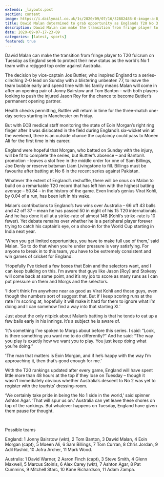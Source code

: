 ```yaml
---
extends: _layouts.post
section: content
image: https://i.dailymail.co.uk/1s/2020/09/07/16/32882488-0-image-a-8_1599494341048.jpg 
title: Dawid Malan determined to grab opportunity as Englands T20 No 3 in final game of Australia series 
description: Dawid Malan can make the transition from fringe player to T20 fulcrum on Tuesday as England seek to protect their new status as the worlds No 1 team with a rejigged top order against Australia. 
date: 2020-09-07-17-23-09 
categories: [latest, sports] 
featured: true 
--- 
```

Dawid Malan can make the transition from fringe player to T20 fulcrum on Tuesday as England seek to protect their new status as the world’s No 1 team with a rejigged top order against Australia.

The decision by vice-captain Jos Buttler, who inspired England to a series-clinching 2-0 lead on Sunday with a blistering unbeaten 77, to leave the team bubble early and spend time with his family means Malan will come in after an opening pair of Jonny Bairstow and Tom Banton – with both players looking to push the injured Jason Roy for the chance to become Buttler’s permanent opening partner.

Health checks permitting, Buttler will return in time for the three-match one-day series starting in Manchester on Friday.



But with ECB medical staff monitoring the state of Eoin Morgan’s right ring finger after it was dislocated in the field during England’s six-wicket win at the weekend, there is an outside chance the captaincy could pass to Moeen Ali for the first time in his career.

England were hopeful that Morgan, who batted on Sunday with the injury, will be fit to complete the series, but Buttler’s absence – and Banton’s promotion – leaves a slot free in the middle order for one of Sam Billings, Joe Denly or reserve batsman Liam Livingstone to fill. Billings must be favourite after batting at No 6 in the recent series against Pakistan.



Whatever the extent of England’s reshuffle, there will be onus on Malan to build on a remarkable T20 record that has left him with the highest batting average – 50.84 – in the history of the game. Even India’s genius Virat Kohli, by 0.04 of a run, has been left in his wake.

Malan’s contributions to England’s two wins over Australia – 66 off 43 balls and 42 off 37 – mean he has passed 50 in eight of his 15 T20 internationals. And he has done it all at a strike-rate of almost 148 (Kohli’s strike-rate is 10 fewer). Yet debate remains over whether he is a peripheral player forever trying to catch his captain’s eye, or a shoo-in for the World Cup starting in India next year.

‘When you get limited opportunities, you have to make full use of them,’ said Malan. ‘So to do that when you’re under pressure is very satisfying. For anyone to break in to this team, you have to be extremely consistent and win games of cricket for England.

‘Hopefully I’ve ticked a few boxes that Eoin and the selectors want, and I can keep building on this. I’m aware that guys like Jason [Roy] and Stokesy will come back at some point, and it’s my job to score as many runs as I can put pressure on them and Morgs and the selectors.



‘I don’t think I’m anywhere near as good as Virat Kohli and those guys, even though the numbers sort of suggest that. But if I keep scoring runs at the rate I’m scoring at, hopefully it will make it hard for them to ignore what I’m doing and I can somehow find a way into that starting XI.’

Just about the only nitpick about Malan’s batting is that he tends to eat up a few balls early in his innings. It’s a subject he is aware of.

‘It’s something I’ve spoken to Morgs about before this series. I said: “Look, is there something you want me to do differently?” And he said: “The way you play is exactly how we want you to play. You just keep doing what you’re doing.”

'The man that matters is Eoin Morgan, and if he’s happy with the way I’m approaching it, then that’s good enough for me.’



With the T20 rankings updated after every game, England will have spent little more than 48 hours at the top if they lose on Tuesday – though it wasn’t immediately obvious whether Australia’s descent to No 2 was yet to register with the tourists’ dressing-room.

‘We certainly take pride in being the No 1 side in the world,’ said spinner Ashton Agar. ‘That will spur us on.’ Australia can yet leave these shores on top of the rankings. But whatever happens on Tuesday, England have given them pause for thought.

 

Possible teams

England: 1 Jonny Bairstow (wkt), 2 Tom Banton, 3 Dawid Malan, 4 Eoin Morgan (capt), 5 Moeen Ali, 6 Sam Billings, 7 Tom Curran, 8 Chris Jordan, 9 Adil Rashid, 10 Jofra Archer, 11 Mark Wood.

Australia: 1 David Warner, 2 Aaron Finch (capt), 3 Steve Smith, 4 Glenn Maxwell, 5 Marcus Stoinis, 6 Alex Carey (wkt), 7 Ashton Agar, 8 Pat Cummins, 9 Mitchell Starc, 10 Kane Richardson, 11 Adam Zampa.

